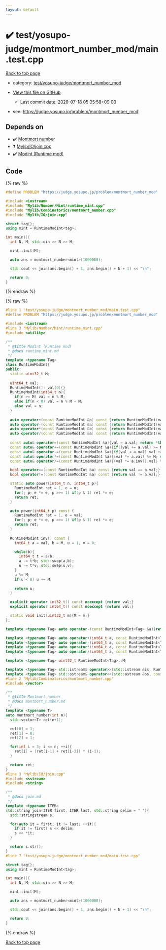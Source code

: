 ```yaml
---
layout: default
---
```


<!-- mathjax config similar to math.stackexchange -->
<script type="text/javascript" async
  src="https://cdnjs.cloudflare.com/ajax/libs/mathjax/2.7.5/MathJax.js?config=TeX-MML-AM_CHTML">
</script>
<script type="text/x-mathjax-config">
  MathJax.Hub.Config({
    TeX: { equationNumbers: { autoNumber: "AMS" }},
    tex2jax: {
      inlineMath: [ ['$','$'] ],
      processEscapes: true
    },
    "HTML-CSS": { matchFontHeight: false },
    displayAlign: "left",
    displayIndent: "2em"
  });
</script>

<script type="text/javascript" src="https://cdnjs.cloudflare.com/ajax/libs/jquery/3.4.1/jquery.min.js"></script>
<script src="https://cdn.jsdelivr.net/npm/jquery-balloon-js@1.1.2/jquery.balloon.min.js" integrity="sha256-ZEYs9VrgAeNuPvs15E39OsyOJaIkXEEt10fzxJ20+2I=" crossorigin="anonymous"></script>
<script type="text/javascript" src="../../../../assets/js/copy-button.js"></script>
<link rel="stylesheet" href="../../../../assets/css/copy-button.css" />


# :heavy_check_mark: test/yosupo-judge/montmort_number_mod/main.test.cpp

<a href="../../../../index.html">Back to top page</a>

* category: <a href="../../../../index.html#910a463805ae5ab8a646512f693c1fa3">test/yosupo-judge/montmort_number_mod</a>
* <a href="{{ site.github.repository_url }}/blob/master/test/yosupo-judge/montmort_number_mod/main.test.cpp">View this file on GitHub</a>
    - Last commit date: 2020-07-18 05:35:58+09:00


* see: <a href="https://judge.yosupo.jp/problem/montmort_number_mod">https://judge.yosupo.jp/problem/montmort_number_mod</a>


## Depends on

* :heavy_check_mark: <a href="../../../../library/Mylib/Combinatorics/montmort_number.cpp.html">Montmort number</a>
* :question: <a href="../../../../library/Mylib/IO/join.cpp.html">Mylib/IO/join.cpp</a>
* :heavy_check_mark: <a href="../../../../library/Mylib/Number/Mint/runtime_mint.cpp.html">Modint (Runtime mod)</a>


## Code

<a id="unbundled"></a>
{% raw %}
```cpp
#define PROBLEM "https://judge.yosupo.jp/problem/montmort_number_mod"

#include <iostream>
#include "Mylib/Number/Mint/runtime_mint.cpp"
#include "Mylib/Combinatorics/montmort_number.cpp"
#include "Mylib/IO/join.cpp"

struct tag{};
using mint = RuntimeModInt<tag>;

int main(){
  int N, M; std::cin >> N >> M;

  mint::init(M);

  auto ans = montmort_number<mint>(1000000);

  std::cout << join(ans.begin() + 1, ans.begin() + N + 1) << "\n";

  return 0;
}

```
{% endraw %}

<a id="bundled"></a>
{% raw %}
```cpp
#line 1 "test/yosupo-judge/montmort_number_mod/main.test.cpp"
#define PROBLEM "https://judge.yosupo.jp/problem/montmort_number_mod"

#include <iostream>
#line 3 "Mylib/Number/Mint/runtime_mint.cpp"
#include <utility>

/**
 * @title Modint (Runtime mod)
 * @docs runtime_mint.md
 */
template <typename Tag>
class RuntimeModInt{
public:
  static uint32_t M;
  
  uint64_t val;
  RuntimeModInt(): val(0){}
  RuntimeModInt(int64_t n){
    if(n >= M) val = n % M;
    else if(n < 0) val = n % M + M;
    else val = n;
  }
  
  auto operator+(const RuntimeModInt &a) const {return RuntimeModInt(val + a.val);}
  auto operator-(const RuntimeModInt &a) const {return RuntimeModInt(val - a.val);}
  auto operator*(const RuntimeModInt &a) const {return RuntimeModInt(val * a.val);}
  auto operator/(const RuntimeModInt &a) const {return RuntimeModInt(val * a.inv().val);}
  
  const auto& operator=(const RuntimeModInt &a){val = a.val; return *this;}
  const auto& operator+=(const RuntimeModInt &a){if((val += a.val) >= M) val -= M; return *this;}
  const auto& operator-=(const RuntimeModInt &a){if(val < a.val) val += M; val -= a.val; return *this;}
  const auto& operator*=(const RuntimeModInt &a){(val *= a.val) %= M; return *this;}
  const auto& operator/=(const RuntimeModInt &a){(val *= a.inv().val) %= M; return *this;}

  bool operator==(const RuntimeModInt &a) const {return val == a.val;}
  bool operator!=(const RuntimeModInt &a) const {return val != a.val;}

  static auto power(int64_t n, int64_t p){
    RuntimeModInt ret = 1, e = n;
    for(; p; e *= e, p >>= 1) if(p & 1) ret *= e;
    return ret;
  }

  auto power(int64_t p) const {
    RuntimeModInt ret = 1, e = val;
    for(; p; e *= e, p >>= 1) if(p & 1) ret *= e;
    return ret;
  }
  
  RuntimeModInt inv() const {
    int64_t a = val, b = M, u = 1, v = 0;

    while(b){
      int64_t t = a/b;
      a -= t*b; std::swap(a,b);
      u -= t*v; std::swap(u,v);
    }
    u %= M;
    if(u < 0) u += M;
    
    return u;
  }

  explicit operator int32_t() const noexcept {return val;}
  explicit operator int64_t() const noexcept {return val;}

  static void init(uint32_t m){M = m;}
};

template <typename Tag> auto operator-(const RuntimeModInt<Tag> &a){return RuntimeModInt(-a.val);}

template <typename Tag> auto operator+(int64_t a, const RuntimeModInt<Tag> &b){return RuntimeModInt(a) + b;}
template <typename Tag> auto operator-(int64_t a, const RuntimeModInt<Tag> &b){return RuntimeModInt(a) - b;}
template <typename Tag> auto operator*(int64_t a, const RuntimeModInt<Tag> &b){return RuntimeModInt(a) * b;}
template <typename Tag> auto operator/(int64_t a, const RuntimeModInt<Tag> &b){return RuntimeModInt(a) / b;}

template <typename Tag> uint32_t RuntimeModInt<Tag>::M;

template <typename Tag> std::istream& operator>>(std::istream &is, RuntimeModInt<Tag> &a){is >> a.val; return is;}
template <typename Tag> std::ostream& operator<<(std::ostream &os, const RuntimeModInt<Tag> &a){os << a.val; return os;}
#line 2 "Mylib/Combinatorics/montmort_number.cpp"
#include <vector>

/**
 * @title Montmort number
 * @docs montmort_number.md
 */
template <typename T>
auto montmort_number(int n){
  std::vector<T> ret(n+1);

  ret[0] = 1;
  ret[1] = 0;
  ret[2] = 1;

  for(int i = 3; i <= n; ++i){
    ret[i] = (ret[i-1] + ret[i-2]) * (i-1);
  }

  return ret;
}
#line 3 "Mylib/IO/join.cpp"
#include <sstream>
#include <string>

/**
 * @docs join.md
 */
template <typename ITER>
std::string join(ITER first, ITER last, std::string delim = " "){
  std::stringstream s;

  for(auto it = first; it != last; ++it){
    if(it != first) s << delim;
    s << *it;
  }

  return s.str();
}
#line 7 "test/yosupo-judge/montmort_number_mod/main.test.cpp"

struct tag{};
using mint = RuntimeModInt<tag>;

int main(){
  int N, M; std::cin >> N >> M;

  mint::init(M);

  auto ans = montmort_number<mint>(1000000);

  std::cout << join(ans.begin() + 1, ans.begin() + N + 1) << "\n";

  return 0;
}

```
{% endraw %}

<a href="../../../../index.html">Back to top page</a>

